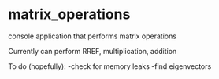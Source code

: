 # matrix_operations
console application that performs matrix operations

Currently can perform RREF, multiplication, addition

To do (hopefully): 
-check for memory leaks 
-find eigenvectors
